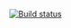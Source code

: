 [![Build status](https://ci.appveyor.com/api/projects/status/n4hqt5eyocemia0c?svg=true)](https://ci.appveyor.com/project/teejay74/yarn-cd)